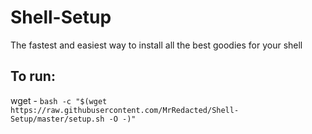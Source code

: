 # Shell-Setup
The fastest and easiest way to install all the best goodies for your shell

## To run:

wget - `bash -c "$(wget https://raw.githubusercontent.com/MrRedacted/Shell-Setup/master/setup.sh -O -)"`
